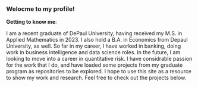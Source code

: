 ### Welocme to my profile! ###

**Getting to know me**:

I am a recent graduate of DePaul University, having received my M.S. in Applied Mathematics in 2023. I also hold a B.A. in Economics from Depaul University, as well. So far in my career, I have worked in banking, doing work in business intelligence and data science roles. In the future, I am looking to move into a career in quantitative risk. I have considrable passion for the work that I do, and have loaded some projects from my graduate program as repositories to be explored. I hope to use this site as a resource to show my work and research. Feel free to check out the projects below.




